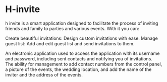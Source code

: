 # H-invite
  
h invite is a smart application designed to facilitate the process of inviting friends and family to parties and various events. With it you can:

Create beautiful invitations: Design custom invitations with ease.
Manage guest list: Add and edit guest list and send invitations to them.

An electronic application used to access the application with its username and password, including sent contacts and notifying you of invitations. <br>
The ability for management to add contact numbers from the control panel, a picture of the events, the wedding location, and add the name of the inviter and the address of the events. <br>
